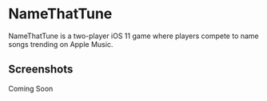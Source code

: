 # NameThatTune

NameThatTune is a two-player iOS 11 game where players compete to name songs trending on Apple Music.

## Screenshots

Coming Soon
